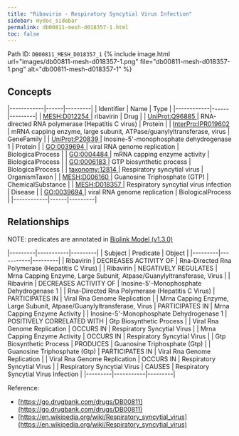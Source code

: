 ```yaml
---
title: "Ribavirin - Respiratory Syncytial Virus Infection"
sidebar: mydoc_sidebar
permalink: db00811-mesh-d018357-1.html
toc: false 
---
```



Path ID: `DB00811_MESH_D018357_1`
{% include image.html url="images/db00811-mesh-d018357-1.png" file="db00811-mesh-d018357-1.png" alt="db00811-mesh-d018357-1" %}

## Concepts

|------------|------|---------|
| Identifier | Name | Type    |
|------------|------|---------|
| <a href="https://identifiers.org/MESH:D012254">MESH:D012254 </a> | ribavirin | Drug |
| <a href="https://identifiers.org/UniProt:Q96885">UniProt:Q96885 </a> | RNA-directed RNA polymerase (Hepatitis C virus) | Protein |
| <a href="https://identifiers.org/InterPro:IPR019602">InterPro:IPR019602 </a> | mRNA capping enzyme, large subunit, ATPase/guanylyltransferase, virus | GeneFamily |
| <a href="https://identifiers.org/UniProt:P20839">UniProt:P20839 </a> | Inosine-5'-monophosphate dehydrogenase 1 | Protein |
| <a href="https://identifiers.org/GO:0039694">GO:0039694 </a> | viral RNA genome replication | BiologicalProcess |
| <a href="https://identifiers.org/GO:0004484">GO:0004484 </a> | mRNA capping enzyme activity | BiologicalProcess |
| <a href="https://identifiers.org/GO:0006183">GO:0006183 </a> | GTP biosynthetic process | BiologicalProcess |
| <a href="https://identifiers.org/taxonomy:12814">taxonomy:12814 </a> | Respiratory syncytial virus | OrganismTaxon |
| <a href="https://identifiers.org/MESH:D006160">MESH:D006160 </a> | Guanosine Triphosphate (GTP) | ChemicalSubstance |
| <a href="https://identifiers.org/MESH:D018357">MESH:D018357 </a> | Respiratory syncytial virus infection | Disease |
| <a href="https://identifiers.org/GO:0039694">GO:0039694 </a> | viral RNA genome replication | BiologicalProcess |
|------------|------|---------|

## Relationships


NOTE: predicates are annotated in <a href="https://github.com/biolink/biolink-model/releases/tag/v1.3.0">Biolink Model (v1.3.0)</a>

|---------|-----------|---------|
| Subject | Predicate | Object  |
|---------|-----------|---------|
| Ribavirin | DECREASES ACTIVITY OF | Rna-Directed Rna Polymerase (Hepatitis C Virus) |
| Ribavirin | NEGATIVELY REGULATES | Mrna Capping Enzyme, Large Subunit, Atpase/Guanylyltransferase, Virus |
| Ribavirin | DECREASES ACTIVITY OF | Inosine-5'-Monophosphate Dehydrogenase 1 |
| Rna-Directed Rna Polymerase (Hepatitis C Virus) | PARTICIPATES IN | Viral Rna Genome Replication |
| Mrna Capping Enzyme, Large Subunit, Atpase/Guanylyltransferase, Virus | PARTICIPATES IN | Mrna Capping Enzyme Activity |
| Inosine-5'-Monophosphate Dehydrogenase 1 | POSITIVELY CORRELATED WITH | Gtp Biosynthetic Process |
| Viral Rna Genome Replication | OCCURS IN | Respiratory Syncytial Virus |
| Mrna Capping Enzyme Activity | OCCURS IN | Respiratory Syncytial Virus |
| Gtp Biosynthetic Process | PRODUCES | Guanosine Triphosphate (Gtp) |
| Guanosine Triphosphate (Gtp) | PARTICIPATES IN | Viral Rna Genome Replication |
| Viral Rna Genome Replication | OCCURS IN | Respiratory Syncytial Virus |
| Respiratory Syncytial Virus | CAUSES | Respiratory Syncytial Virus Infection |
|---------|-----------|---------|

Reference: 
  - [https://go.drugbank.com/drugs/DB00811](https://go.drugbank.com/drugs/DB00811)
  - [https://en.wikipedia.org/wiki/Respiratory_syncytial_virus](https://en.wikipedia.org/wiki/Respiratory_syncytial_virus)

